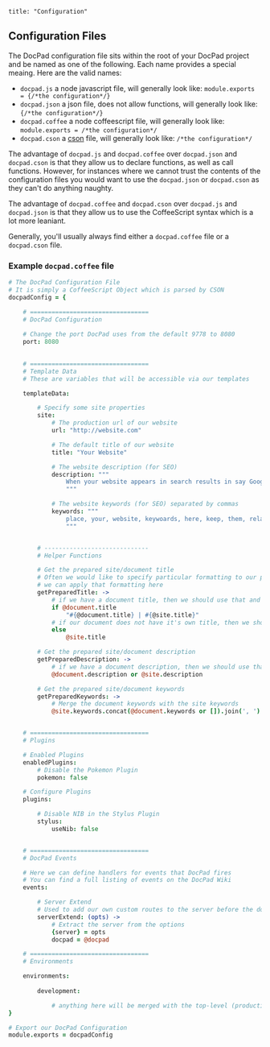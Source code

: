 ```
title: "Configuration"
```

## Configuration Files

The DocPad configuration file sits within the root of your DocPad project and be named as one of the following. Each name provides a special meaing. Here are the valid names:

- `docpad.js` a node javascript file, will generally look like: `module.exports = {/*the configuration*/}`
- `docpad.json` a json file, does not allow functions, will generally look like: `{/*the configuration*/}`
- `docpad.coffee` a node coffeescript file, will generally look like: `module.exports = /*the configuration*/`
- `docpad.cson` a [cson](https://github.com/bevry/cson) file, will generally look like: `/*the configuration*/`

The advantage of `docpad.js` and `docpad.coffee` over `docpad.json` and `docpad.cson` is that they allow us to declare functions, as well as call functions. However, for instances where we cannot trust the contents of the configuration files you would want to use the `docpad.json` or `docpad.cson` as they can't do anything naughty.

The advantage of `docpad.coffee` and `docpad.cson` over `docpad.js` and `docpad.json` is that they allow us to use the CoffeeScript syntax which is a lot more leaniant.

Generally, you'll usually always find either a `docpad.coffee` file or a `docpad.cson` file.


### Example `docpad.coffee` file

``` coffeescript
# The DocPad Configuration File
# It is simply a CoffeeScript Object which is parsed by CSON
docpadConfig = {

	# =================================
	# DocPad Configuration
	
	# Change the port DocPad uses from the default 9778 to 8080
	port: 8080

	
	# =================================
	# Template Data
	# These are variables that will be accessible via our templates

	templateData:

		# Specify some site properties
		site:
			# The production url of our website
			url: "http://website.com"

			# The default title of our website
			title: "Your Website"

			# The website description (for SEO)
			description: """
				When your website appears in search results in say Google, the text here will be shown underneath your website's title.
				"""

			# The website keywords (for SEO) separated by commas
			keywords: """
				place, your, website, keywoards, here, keep, them, related, to, the, content, of, your, website
				"""


		# -----------------------------
		# Helper Functions

		# Get the prepared site/document title
		# Often we would like to specify particular formatting to our page's title
		# we can apply that formatting here
		getPreparedTitle: ->
			# if we have a document title, then we should use that and suffix the site's title onto it
			if @document.title
				"#{@document.title} | #{@site.title}"
			# if our document does not have it's own title, then we should just use the site's title
			else
				@site.title

		# Get the prepared site/document description
		getPreparedDescription: ->
			# if we have a document description, then we should use that, otherwise use the site's description
			@document.description or @site.description

		# Get the prepared site/document keywords
		getPreparedKeywords: ->
			# Merge the document keywords with the site keywords
			@site.keywords.concat(@document.keywords or []).join(', ')


	# =================================
	# Plugins

	# Enabled Plugins
	enabledPlugins:
		# Disable the Pokemon Plugin
		pokemon: false

	# Configure Plugins
	plugins:

		# Disable NIB in the Stylus Plugin
		stylus:
			useNib: false


	# =================================
	# DocPad Events

	# Here we can define handlers for events that DocPad fires
	# You can find a full listing of events on the DocPad Wiki
	events:

		# Server Extend
		# Used to add our own custom routes to the server before the docpad routes are added
		serverExtend: (opts) ->
			# Extract the server from the options
			{server} = opts
			docpad = @docpad

	# =================================
	# Environments

	environments:
	
		development:

			# anything here will be merged with the top-level (production) configuration if we are running inside the development environment
}

# Export our DocPad Configuration
module.exports = docpadConfig
```